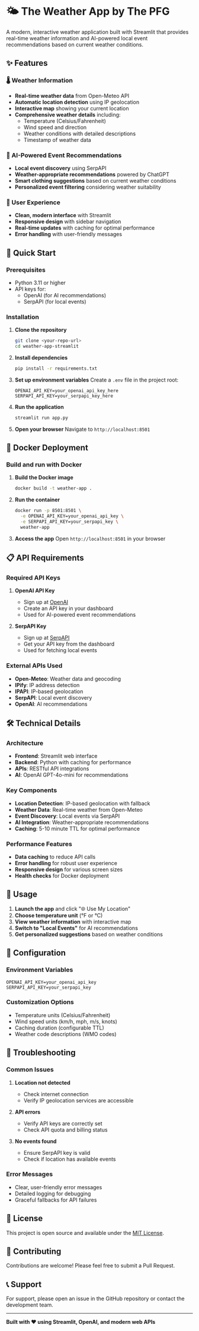 # 🌤️ The Weather App by The PFG

A modern, interactive weather application built with Streamlit that provides real-time weather information and AI-powered local event recommendations based on current weather conditions.

## ✨ Features

### 🌡️ Weather Information
- **Real-time weather data** from Open-Meteo API
- **Automatic location detection** using IP geolocation
- **Interactive map** showing your current location
- **Comprehensive weather details** including:
  - Temperature (Celsius/Fahrenheit)
  - Wind speed and direction
  - Weather conditions with detailed descriptions
  - Timestamp of weather data

### 🤖 AI-Powered Event Recommendations
- **Local event discovery** using SerpAPI
- **Weather-appropriate recommendations** powered by ChatGPT
- **Smart clothing suggestions** based on current weather conditions
- **Personalized event filtering** considering weather suitability

### 🎨 User Experience
- **Clean, modern interface** with Streamlit
- **Responsive design** with sidebar navigation
- **Real-time updates** with caching for optimal performance
- **Error handling** with user-friendly messages

## 🚀 Quick Start

### Prerequisites
- Python 3.11 or higher
- API keys for:
  - OpenAI (for AI recommendations)
  - SerpAPI (for local events)

### Installation

1. **Clone the repository**
   ```bash
   git clone <your-repo-url>
   cd weather-app-streamlit
   ```

2. **Install dependencies**
   ```bash
   pip install -r requirements.txt
   ```

3. **Set up environment variables**
   Create a `.env` file in the project root:
   ```env
   OPENAI_API_KEY=your_openai_api_key_here
   SERPAPI_API_KEY=your_serpapi_key_here
   ```

4. **Run the application**
   ```bash
   streamlit run app.py
   ```

5. **Open your browser**
   Navigate to `http://localhost:8501`

## 🐳 Docker Deployment

### Build and run with Docker

1. **Build the Docker image**
   ```bash
   docker build -t weather-app .
   ```

2. **Run the container**
   ```bash
   docker run -p 8501:8501 \
     -e OPENAI_API_KEY=your_openai_api_key \
     -e SERPAPI_API_KEY=your_serpapi_key \
     weather-app
   ```

3. **Access the app**
   Open `http://localhost:8501` in your browser

## 📋 API Requirements

### Required API Keys

1. **OpenAI API Key**
   - Sign up at [OpenAI](https://platform.openai.com/)
   - Create an API key in your dashboard
   - Used for AI-powered event recommendations

2. **SerpAPI Key**
   - Sign up at [SerpAPI](https://serpapi.com/)
   - Get your API key from the dashboard
   - Used for fetching local events

### External APIs Used

- **Open-Meteo**: Weather data and geocoding
- **IPify**: IP address detection
- **IPAPI**: IP-based geolocation
- **SerpAPI**: Local event discovery
- **OpenAI**: AI recommendations

## 🛠️ Technical Details

### Architecture
- **Frontend**: Streamlit web interface
- **Backend**: Python with caching for performance
- **APIs**: RESTful API integrations
- **AI**: OpenAI GPT-4o-mini for recommendations

### Key Components

- **Location Detection**: IP-based geolocation with fallback
- **Weather Data**: Real-time weather from Open-Meteo
- **Event Discovery**: Local events via SerpAPI
- **AI Integration**: Weather-appropriate recommendations
- **Caching**: 5-10 minute TTL for optimal performance

### Performance Features
- **Data caching** to reduce API calls
- **Error handling** for robust user experience
- **Responsive design** for various screen sizes
- **Health checks** for Docker deployment

## 📱 Usage

1. **Launch the app** and click "🌐 Use My Location"
2. **Choose temperature unit** (°F or °C)
3. **View weather information** with interactive map
4. **Switch to "Local Events"** for AI recommendations
5. **Get personalized suggestions** based on weather conditions

## 🔧 Configuration

### Environment Variables
```env
OPENAI_API_KEY=your_openai_api_key
SERPAPI_API_KEY=your_serpapi_key
```

### Customization Options
- Temperature units (Celsius/Fahrenheit)
- Wind speed units (km/h, mph, m/s, knots)
- Caching duration (configurable TTL)
- Weather code descriptions (WMO codes)

## 🐛 Troubleshooting

### Common Issues

1. **Location not detected**
   - Check internet connection
   - Verify IP geolocation services are accessible

2. **API errors**
   - Verify API keys are correctly set
   - Check API quota and billing status

3. **No events found**
   - Ensure SerpAPI key is valid
   - Check if location has available events

### Error Messages
- Clear, user-friendly error messages
- Detailed logging for debugging
- Graceful fallbacks for API failures

## 📄 License

This project is open source and available under the [MIT License](LICENSE).

## 🤝 Contributing

Contributions are welcome! Please feel free to submit a Pull Request.

## 📞 Support

For support, please open an issue in the GitHub repository or contact the development team.

---

**Built with ❤️ using Streamlit, OpenAI, and modern web APIs**

